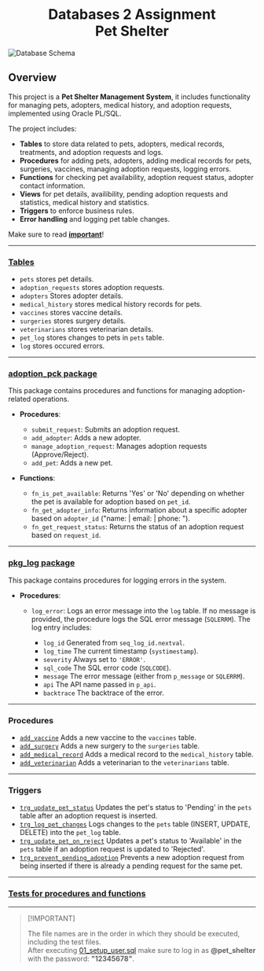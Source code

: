 <h1 align="center">Databases 2 Assignment<br>Pet Shelter</h1>

![Database Schema](https://github.com/user-attachments/assets/4a7f095a-0c5c-4a1f-be34-695df5e33769)



## Overview
This project is a **Pet Shelter Management System**, it includes functionality for managing pets, adopters, medical history, and adoption requests, implemented using Oracle PL/SQL. <br>

The project includes:
- **Tables** to store data related to pets, adopters, medical records, treatments, and adoption requests and logs.
- **Procedures** for adding pets, adopters, adding medical records for pets, surgeries, vaccines, managing adoption requests, logging errors.
- **Functions** for checking pet availability, adoption request status, adopter contact information.
- **Views** for pet details, availibility, pending adoption requests and statistics, medical history and statistics.
- **Triggers** to enforce business rules.
- **Error handling** and logging pet table changes.  

Make sure to read [**important**](#important)!


---
### [Tables](https://github.com/PinchToDebug/Adatb2/blob/main/02_init_tables.sql)
   - `pets` stores pet details.
   - `adoption_requests` stores adoption requests.
   - `adopters` Stores adopter details.
   - `medical_history` stores medical history records for pets.
   - `vaccines` stores vaccine details.
   - `surgeries` stores surgery details.
   - `veterinarians` stores veterinarian details.
   - `pet_log` stores changes to pets in `pets` table.
   - `log` stores occured errors.
---
### [adoption_pck package](https://github.com/PinchToDebug/Adatb2/blob/main/06_pkg_adoption_package.pkg)
This package contains procedures and functions for managing adoption-related operations.

- **Procedures**:
  - `submit_request`: Submits an adoption request.
  - `add_adopter`: Adds a new adopter.
  - `manage_adoption_request`: Manages adoption requests (Approve/Reject).
  - `add_pet`: Adds a new pet.

- **Functions**:
  - `fn_is_pet_available`: Returns 'Yes' or 'No' depending on whether the pet is available for adoption based on `pet_id`.
  - `fn_get_adopter_info`: Returns information about a specific adopter based on `adopter_id` ("name: | email: | phone: ").
  - `fn_get_request_status`: Returns the status of an adoption request based on `request_id`.
---
### [pkg_log package](https://github.com/PinchToDebug/Adatb2/blob/main/05_pkg_log.pkg)
This package contains procedures for logging errors in the system.

- **Procedures**:
  - `log_error`: Logs an error message into the `log` table. If no message is provided, the procedure logs the SQL error message (`SQLERRM`). The log entry includes:

    - `log_id` Generated from `seq_log_id.nextval`.
    - `log_time` The current timestamp (`systimestamp`).
    - `severity` Always set to `'ERROR'`.
    - `sql_code` The SQL error code (`SQLCODE`).
    - `message` The error message (either from `p_message` or `SQLERRM`).
    - `api` The API name passed in `p_api`.
    - `backtrace` The backtrace of the error.
---
### Procedures
- [`add_vaccine`](https://github.com/PinchToDebug/Adatb2/blob/main/11_add_vaccine.prc) Adds a new vaccine to the `vaccines` table.
- [`add_surgery`](https://github.com/PinchToDebug/Adatb2/blob/main/12_add_surgery.prc) Adds a new surgery to the `surgeries` table.
- [`add_medical_record`](https://github.com/PinchToDebug/Adatb2/blob/main/14_add_medical_record.prc) Adds a medical record to the `medical_history` table.
- [`add_veterinarian`](https://github.com/PinchToDebug/Adatb2/blob/main/14_add_veterinarian.prc) Adds a veterinarian to the `veterinarians` table.
---
### Triggers
- [`trg_update_pet_status`](https://github.com/PinchToDebug/Adatb2/blob/main/07_tr_update_pet_status.trg) Updates the pet's status to 'Pending' in the `pets` table after an adoption request is inserted.
- [`trg_log_pet_changes`](https://github.com/PinchToDebug/Adatb2/blob/main/08_tr_log_pet_changes.trg) Logs changes to the `pets` table (INSERT, UPDATE, DELETE) into the `pet_log` table.
- [`trg_update_pet_on_reject`](https://github.com/PinchToDebug/Adatb2/blob/main/08_tr_update_pet_status_on_reject.trg) Updates a pet's status to 'Available' in the `pets` table if an adoption request is updated to 'Rejected'.
- [`trg_prevent_pending_adoption`](https://github.com/PinchToDebug/Adatb2/blob/main/10_tr_prevent_pending_adoption.trg) Prevents a new adoption request from being inserted if there is already a pending request for the same pet.
---
### [Tests for procedures and functions](https://github.com/PinchToDebug/Adatb2/tree/main/tests)
---
> [!IMPORTANT]  <p name="important"></p> 
>The file names are in the order in which they should be executed, including the test files.<br>
>After executing [01_setup_user.sql](https://github.com/PinchToDebug/Adatb2/blob/main/01_setup_user.sql) make sure to log in as **@pet_shelter** with the password: **"12345678"**.

